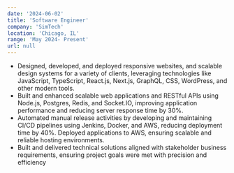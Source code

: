 ```yaml
---
date: '2024-06-02'
title: 'Software Engineer'
company: 'SimTech'
location: 'Chicago, IL'
range: 'May 2024- Present'
url: null
---
```

- Designed, developed, and deployed responsive websites, and scalable design systems for a variety of clients, leveraging technologies like JavaScript, TypeScript, React.js, Next.js, GraphQL, CSS, WordPress, and other modern tools.
- Built and enhanced scalable web applications and RESTful APIs using Node.js, Postgres, Redis, and Socket.IO, improving application performance and reducing server response time by 30%.
- Automated manual release activities by developing and maintaining CI/CD pipelines using Jenkins, Docker, and AWS, reducing deployment time by 40%. Deployed applications to AWS, ensuring scalable and reliable hosting environments.
- Built and delivered technical solutions aligned with stakeholder business requirements, ensuring project goals were met with precision and efficiency
